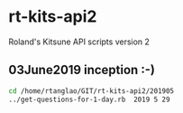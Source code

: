 # rt-kits-api2
Roland's Kitsune API scripts version 2

## 03June2019 inception :-)

```bash
cd /home/rtanglao/GIT/rt-kits-api2/201905
../get-questions-for-1-day.rb  2019 5 29
```

